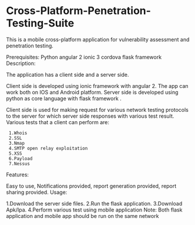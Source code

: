 # Cross-Platform-Penetration-Testing-Suite
This is a mobile cross-platform application for vulnerability assessment and penetration testing.

Prerequisites:
     Python
     angular 2
     ionic 3
     cordova
     flask framework
Description:

The application has a client side and a server side.

Client side is developed using ionic framework with angular 2. The app can work both on IOS and Android platform. Server side is developed using python as core language with flask framework .

Client side is used for making request for various network testing protocols to the server for which server side responses with various test result.
Various tests that a client can perform are:

     1.Whois
     2.SSL
     3.Nmap
     4.SMTP open relay exploitation
     5.XSS
     6.Payload
     7.Nessus
Features:

Easy to use,
Notifications provided,
report generation provided,
report sharing provided.
Usage:

1.Download the server side files.
2.Run the flask application.
3.Download Apk/Ipa.
4.Perform various test using mobile application
Note: Both flask application and mobile app should be run on the same network
